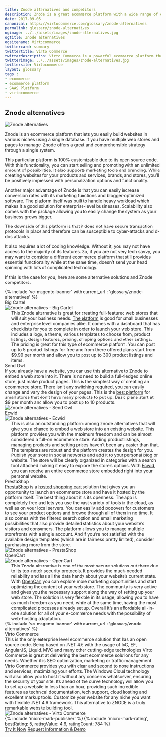 ```yaml
--- 
title: Znode alternatives and competitors
description: Znode is a great ecommerce platform with a wide range of opportunities, but there are some alternative solutions and Znode competitors that you should check out. Learn more about it in this article.
date: 2017-09-05
canonical: https://virtocommerce.com/glossary/znode-alternatives
permalink: glossary/znode-alternatives
ogimage: ../../assets/images/znode-alternatives.jpg
ogtitle: Znode alternatives 
ogsitename: Virtocommerce
twittercard: summary
twittertitle: Virto Commerce
twitterdescription: Virto Commerce is a powerful ecommerce platform that includes everything you need to create an online store and sell online. Try it free with Free Community License
twitterimage: ../../assets/images/znode-alternatives.jpg
twittersite: Virtocommerce
layout: glossary
tags : 
- ecommerce
- ecommerce platform
- SAAS Platform
- virtocommerce 
---
```

<section itemscope itemtype="http://schema.org/Article">
    <meta itemprop="author" content="Virtocommerce">
    <meta itemprop="datePublished" content="2017-09-06">
    <meta itemprop="dateModified" content="2018-02-22">
    <div itemprop="articleBody" class="business-cnt">
        <div itemprop="mainEntityOfPage" class="head __cart">
            <h1 itemprop="headline" class="title">Znode alternatives </h1>
        </div>
        <span itemprop="image" itemscope itemtype="https://schema.org/ImageObject">
            <img itemprop="url contentUrl" alt="Znode alternatives" src="assets/images/znode-alternatives.jpg" />
            <meta itemprop="width" content="500">
            <meta itemprop="height" content="226">
        </span>
        <p class="text">
            Znode is an ecommerce platform that lets you easily build websites in various niches using a single database. If you have multiple web stores and pages to manage, Znode offers a great and comprehensible strategy through a single system.
        </p>
        <p class="text">
            This particular platform is 100% customizable due to its open source code. With this functionality, you can start selling and promoting with an unlimited amount of possibilities. It also supports marketing tools and branding.  While creating websites for your products and services, brands, and stores, you’ll be positively impressed with personalization options and functionality.
        </p>
        <p class="text">
            Another major advantage of Znode is that you can easily increase conversion rates with its marketing functions and blogger-optimized software. The platform itself was built to handle heavy workload which makes it a good solution for enterprise-level businesses. Scalability also comes with the package allowing you to easily change the system as your business grows bigger.
        </p>
        <p class="text">
            The downside of this platform is that it does not have secure transaction protocols in place and therefore can be susceptible to cyber-attacks and d-dos attacks.
        </p>
        <p class="text">
            It also requires a lot of coding knowledge. Without it, you may not have access to the majority of its features. So, if you are not very tech savvy, you may want to consider a different ecommerce platform that still provides essential functionality while at the same time, doesn’t send your head spinning with lots of complicated technology.
        </p>
        <p class="text">
            If this is the case for you, here are some alternative solutions and Znode competitors.
        </p>
        {% include 'vc-magento-banner' with current_url : 'glossary/znode-alternatives' %}
        <div class="section-title">Big Cartel</div>
        <div class="col-w">
            <div class="col __col-30">
                <img alt="Znode alternatives  - Big Cartel" src="assets/images/bigcartel.jpg" />
            </div>
            <div class="col __col-70 text" style="margin-top: 0; padding-left: 20px;">
                This Znode alternative is great for creating full-featured web stores that will suit your business needs. <a href="https://www.bigcartel.com/" rel="nofollow">The platform</a> is good for small businesses and enterprise level companies alike. It comes with a dashboard that has checklists for you to complete in order to launch your web store. This includes a logo, a theme, various templates to choose from, product listings, design features, pricing, shipping options and other settings.
                The pricing is great for this type of ecommerce platform. You can post up to 5 product listings for free and from there offered plans start from $9.99 per month and allow you to post up to 300 product listings and items.
            </div>
        </div>
        <div class="section-title">Send Owl</div>
        <div class="col-w">
            <div class="col __col-70 text" style="margin-top: 0; padding-right: 20px;">
                If you already have a website, you can use this alternative to Znode to embed a web store into it. There is no need to build a full-fledged online store, just make product pages. This is the simplest way of creating an ecommerce store. There isn’t any switching required, you can easily change and vary the design of your pages.
                This is the <a href="https://www.sendowl.com/" rel="nofollow">best platform</a> for small stores that don’t have many products to put up. Basic plans start at $9 per month and allow you to post up to 10 products.
            </div>
            <div class="col __col-30">
                <img alt="Znode alternatives  - Send Owl" src="assets/images/sendowl.jpg" />
            </div>
        </div>
        <div class="section-title">Ecwid</div>
        <div class="col-w">
            <div class="col __col-30">
                <img alt="Znode alternatives  - Ecwid" src="assets/images/ecwid.jpg" />
            </div>
            <div class="col __col-70 text" style="margin-top: 0; padding-left: 20px;">
                This is also an outstanding platform among znode alternatives that will give you a chance to embed a web store into an existing website. This platform provides you with the maximum freedom and can be almost considered a full-on ecommerce store. Adding product listings, managing products and setting prices haven’t been any easier than that.
                The templates are robust and the platform creates the design for you. Publish your store in social networks and add it to your personal blog or website. The store will be clearly organized in categories with a search tool attached making it easy to explore the store’s options. With <a href="https://www.ecwid.com/" rel="nofollow">Ecwid</a>, you can receive an entire ecommerce store embedded right into your personal website.
            </div>
        </div>
        <div class="section-title">PrestaShop</div>
        <div class="col-w">
            <div class="col __col-70 text" style="margin-top: 0; padding-right: 20px;">
                <a href="https://www.prestashop.com/en" rel="nofollow">PrestaShop</a> is a <a href="{{ '/glossary/hosted-shopping-cart' | absolute_url }}">hosted shopping cart</a> solution that gives you an opportunity to launch an ecommerce store and have it hosted by the platform itself.
                The best thing about it is its openness. The app is completely free and lets you use the vast variety of tools in the cloud, as well as on your local servers.
                You can easily add popovers for customers to see your product options and browse through all of them in no time. It also comes with the filtered search option and email marketing possibilities that also provide detailed statistics about your website’s visitors and consumers.
                The platform allows you to manage multiple storefronts with a single account. And if you’re not satisfied with the available design templates (which are in fairness pretty limited), consider purchasing more from the store.
            </div>
            <div class="col __col-30">
                <img alt="Znode alternatives  - PrestaShop" src="assets/images/prestashop.jpg" />
            </div>
        </div>
        <div class="section-title">OpenCart </div>
        <div class="col-w">
            <div class="col __col-30">
                <img alt="Znode alternatives  - OpenCart" src="assets/images/opencart.jpg" />
            </div>
            <div class="col __col-70 text" style="margin-top: 0; padding-left: 20px;">
                This Znode alternative is one of the most secure solutions out there due to its top-notch security protocols. It provides the much-needed reliability and has all the data handy about your website’s current state.
                With <a href="https://www.opencart.com/" rel="nofollow">OpenCart</a> you can explore more marketing opportunities and start optimizing the content of your web store.
                The community is very active and gives you the necessary support along the way of setting up your web store. The solution is very flexible in its usage, allowing you to have as much freedom as you need, while at the same time, having the most complicated processes already set up. Overall it’s an affordable all-in-one solution for all of your e-commerce needs with the possibility of web-hosting adaptation.
            </div>
        </div>
        {% include 'vc-magento-banner' with current_url : 'glossary/znode-alternatives' %}
        <div class="section-title">Virto Commerce</div>
        <div class="col-w">
            <div class="col __col-70 text" style="margin-top: 0; padding-right: 20px;">
                This is the only enterprise level ecommerce solution that has an open source code. Being based on .NET 4.6 with the usage of IoC, EF, AngularJS, Liquid, MVC and many other cutting-edge technologies Virto Commerce is great at delivering the best ecommerce solutions for any needs. Whether it is SEO optimization, marketing or traffic management Virto Commerce provides you with clear and second to none instructions and services, maximizing your efforts.
                The Windows Cloud technology will also allow you to host it without any concerns whatsoever, ensuring the security of your site. Its ahead of the curve technology will allow you to set up a website in less than an hour, providing such incredible features as technical documentation, tech support, cloud hosting and excellent markup tools. Customize your website for any niche you want with flexible .NET 4.6 framework. This alternative to ZNODE is a truly remarkable website building tool.
            </div>
            <div class="col __col-30">
                <img alt="Znode alternatives  - Virto Commerce" src="assets/images/virto-commerce-screen.jpg" />
            </div>
        </div>
        {% include 'micro-mark-publisher' %}
        {% include 'micro-mark-rating', bestRating: 5, ratingValue: 4.6, ratingCount: 784 %}
        <div class="buttons">
            <a class="button fill" href="/try-now">Try It Now</a>
            <a class="button fill" href="/contact-us">Request Information & Demo</a>
        </div>
    </div>
</section>